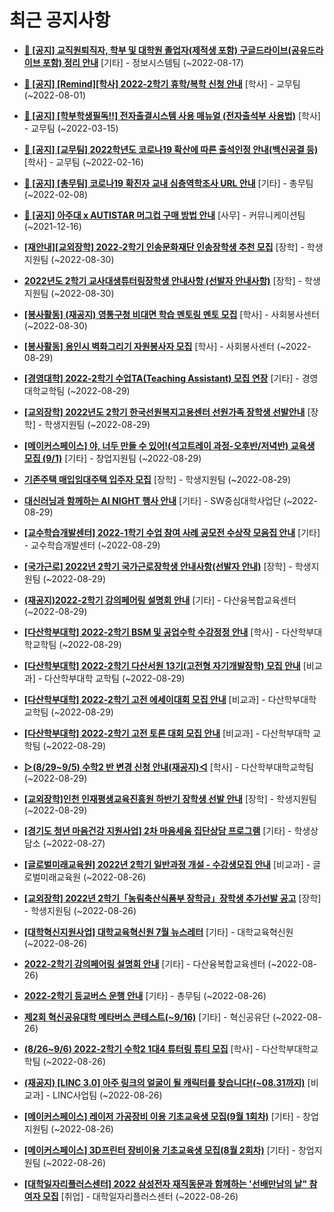 # 최근 공지사항

* **[📌 [공지] 교직원퇴직자, 학부 및 대학원 졸업자(제적생 포함) 구글드라이브(공유드라이브 포함) 정리 안내](http://ajou.ac.kr/kr/ajou/notice.do?mode=view&amp;articleNo=202858&amp;article.offset=0&amp;articleLimit=30)**
 [기타] - 정보시스템팀 (~2022-08-17)

* **[📌 [공지] [Remind][학사] 2022-2학기 휴학/복학 신청 안내](http://ajou.ac.kr/kr/ajou/notice.do?mode=view&amp;articleNo=202390&amp;article.offset=0&amp;articleLimit=30)**
 [학사] - 교무팀 (~2022-08-01)

* **[📌 [공지] [학부학생필독!!] 전자출결시스템 사용 매뉴얼 (전자출석부 사용법)](http://ajou.ac.kr/kr/ajou/notice.do?mode=view&amp;articleNo=192571&amp;article.offset=0&amp;articleLimit=30)**
 [학사] - 교무팀 (~2022-03-15)

* **[📌 [공지] [교무팀] 2022학년도 코로나19 확산에 따른 출석인정 안내(백신공결 등)](http://ajou.ac.kr/kr/ajou/notice.do?mode=view&amp;articleNo=180913&amp;article.offset=0&amp;articleLimit=30)**
 [학사] - 교무팀 (~2022-02-16)

* **[📌 [공지] [총무팀] 코로나19 확진자 교내 심층역학조사 URL 안내](http://ajou.ac.kr/kr/ajou/notice.do?mode=view&amp;articleNo=180493&amp;article.offset=0&amp;articleLimit=30)**
 [기타] - 총무팀 (~2022-02-08)

* **[📌 [공지] 아주대 x AUTISTAR 머그컵 구매 방법 안내](http://ajou.ac.kr/kr/ajou/notice.do?mode=view&amp;articleNo=147976&amp;article.offset=0&amp;articleLimit=30)**
 [사무] - 커뮤니케이션팀 (~2021-12-16)

* **[[재안내][교외장학] 2022-2학기 인송문화재단 인송장학생 추천 모집](http://ajou.ac.kr/kr/ajou/notice.do?mode=view&amp;articleNo=203230&amp;article.offset=0&amp;articleLimit=30)**
 [장학] - 학생지원팀 (~2022-08-30)

* **[2022년도 2학기 교사대생튜터링장학생 안내사항 (선발자 안내사항)](http://ajou.ac.kr/kr/ajou/notice.do?mode=view&amp;articleNo=203215&amp;article.offset=0&amp;articleLimit=30)**
 [장학] - 학생지원팀 (~2022-08-30)

* **[[봉사활동] (재공지) 영통구청 비대면 학습 멘토링 멘토 모집](http://ajou.ac.kr/kr/ajou/notice.do?mode=view&amp;articleNo=203214&amp;article.offset=0&amp;articleLimit=30)**
 [학사] - 사회봉사센터 (~2022-08-30)

* **[[봉사활동] 용인시 벽화그리기 자원봉사자 모집](http://ajou.ac.kr/kr/ajou/notice.do?mode=view&amp;articleNo=203203&amp;article.offset=0&amp;articleLimit=30)**
 [학사] - 사회봉사센터 (~2022-08-29)

* **[[경영대학] 2022-2학기 수업TA(Teaching Assistant) 모집 연장](http://ajou.ac.kr/kr/ajou/notice.do?mode=view&amp;articleNo=203201&amp;article.offset=0&amp;articleLimit=30)**
 [기타] - 경영대학교학팀 (~2022-08-29)

* **[[교외장학] 2022년도 2학기 한국선원복지고용센터 선원가족 장학생 선발안내](http://ajou.ac.kr/kr/ajou/notice.do?mode=view&amp;articleNo=203199&amp;article.offset=0&amp;articleLimit=30)**
 [장학] - 학생지원팀 (~2022-08-29)

* **[[메이커스페이스] 야, 너두 만들 수 있어!(석고트레이 과정-오후반/저녁반) 교육생 모집 (9/1)](http://ajou.ac.kr/kr/ajou/notice.do?mode=view&amp;articleNo=203192&amp;article.offset=0&amp;articleLimit=30)**
 [기타] - 창업지원팀 (~2022-08-29)

* **[기존주택 매입임대주택 입주자 모집](http://ajou.ac.kr/kr/ajou/notice.do?mode=view&amp;articleNo=203188&amp;article.offset=0&amp;articleLimit=30)**
 [장학] - 학생지원팀 (~2022-08-29)

* **[대신러닝과 함께하는 AI NIGHT 행사 안내](http://ajou.ac.kr/kr/ajou/notice.do?mode=view&amp;articleNo=203185&amp;article.offset=0&amp;articleLimit=30)**
 [기타] - SW중심대학사업단 (~2022-08-29)

* **[[교수학습개발센터] 2022-1학기 수업 참여 사례 공모전 수상작 모음집 안내](http://ajou.ac.kr/kr/ajou/notice.do?mode=view&amp;articleNo=203182&amp;article.offset=0&amp;articleLimit=30)**
 [기타] - 교수학습개발센터 (~2022-08-29)

* **[[국가근로] 2022년 2학기 국가근로장학생 안내사항(선발자 안내)](http://ajou.ac.kr/kr/ajou/notice.do?mode=view&amp;articleNo=203178&amp;article.offset=0&amp;articleLimit=30)**
 [장학] - 학생지원팀 (~2022-08-29)

* **[(재공지)2022-2학기 강의페어링 설명회 안내](http://ajou.ac.kr/kr/ajou/notice.do?mode=view&amp;articleNo=203166&amp;article.offset=0&amp;articleLimit=30)**
 [기타] - 다산융복합교육센터 (~2022-08-29)

* **[[다산학부대학] 2022-2학기 BSM 및 공업수학 수강정정 안내](http://ajou.ac.kr/kr/ajou/notice.do?mode=view&amp;articleNo=203164&amp;article.offset=0&amp;articleLimit=30)**
 [학사] - 다산학부대학교학팀 (~2022-08-29)

* **[[다산학부대학] 2022-2학기 다산서원 13기(고전형 자기개발장학) 모집 안내](http://ajou.ac.kr/kr/ajou/notice.do?mode=view&amp;articleNo=203163&amp;article.offset=0&amp;articleLimit=30)**
 [비교과] - 다산학부대학 교학팀 (~2022-08-29)

* **[[다산학부대학] 2022-2학기 고전 에세이대회 모집 안내](http://ajou.ac.kr/kr/ajou/notice.do?mode=view&amp;articleNo=203162&amp;article.offset=0&amp;articleLimit=30)**
 [비교과] - 다산학부대학 교학팀 (~2022-08-29)

* **[[다산학부대학] 2022-2학기 고전 토론 대회 모집 안내](http://ajou.ac.kr/kr/ajou/notice.do?mode=view&amp;articleNo=203159&amp;article.offset=0&amp;articleLimit=30)**
 [비교과] - 다산학부대학 교학팀 (~2022-08-29)

* **[▷(8/29~9/5) 수학2 반 변경 신청 안내(재공지)◁](http://ajou.ac.kr/kr/ajou/notice.do?mode=view&amp;articleNo=203158&amp;article.offset=0&amp;articleLimit=30)**
 [학사] - 다산학부대학교학팀 (~2022-08-29)

* **[[교외장학]인천 인재평생교육진흥원 하반기 장학생 선발 안내](http://ajou.ac.kr/kr/ajou/notice.do?mode=view&amp;articleNo=203156&amp;article.offset=0&amp;articleLimit=30)**
 [장학] - 학생지원팀 (~2022-08-29)

* **[[경기도 청년 마음건강 지원사업] 2차 마음세움 집단상담 프로그램](http://ajou.ac.kr/kr/ajou/notice.do?mode=view&amp;articleNo=203147&amp;article.offset=0&amp;articleLimit=30)**
 [기타] - 학생상담소 (~2022-08-27)

* **[[글로벌미래교육원] 2022년 2학기 일반과정 개설 - 수강생모집 안내](http://ajou.ac.kr/kr/ajou/notice.do?mode=view&amp;articleNo=203145&amp;article.offset=0&amp;articleLimit=30)**
 [비교과] - 글로벌미래교육원 (~2022-08-26)

* **[[교외장학] 2022년 2학기「농림축산식품부 장학금」장학생 추가선발 공고](http://ajou.ac.kr/kr/ajou/notice.do?mode=view&amp;articleNo=203143&amp;article.offset=0&amp;articleLimit=30)**
 [장학] - 학생지원팀 (~2022-08-26)

* **[[대학혁신지원사업] 대학교육혁신원 7월 뉴스레터](http://ajou.ac.kr/kr/ajou/notice.do?mode=view&amp;articleNo=203142&amp;article.offset=0&amp;articleLimit=30)**
 [기타] - 대학교육혁신원 (~2022-08-26)

* **[2022-2학기 강의페어링 설명회 안내](http://ajou.ac.kr/kr/ajou/notice.do?mode=view&amp;articleNo=203140&amp;article.offset=0&amp;articleLimit=30)**
 [기타] - 다산융복합교육센터 (~2022-08-26)

* **[2022-2학기 등교버스 운행 안내](http://ajou.ac.kr/kr/ajou/notice.do?mode=view&amp;articleNo=203137&amp;article.offset=0&amp;articleLimit=30)**
 [기타] - 총무팀 (~2022-08-26)

* **[제2회 혁신공유대학 메타버스 콘테스트(~9/16)](http://ajou.ac.kr/kr/ajou/notice.do?mode=view&amp;articleNo=203132&amp;article.offset=0&amp;articleLimit=30)**
 [기타] - 혁신공유단 (~2022-08-26)

* **[(8/26~9/6) 2022-2학기 수학2 1대4 튜터링 튜티 모집](http://ajou.ac.kr/kr/ajou/notice.do?mode=view&amp;articleNo=203131&amp;article.offset=0&amp;articleLimit=30)**
 [학사] - 다산학부대학교학팀 (~2022-08-26)

* **[(재공지) [LINC 3.0] 아주 링크의 얼굴이 될 캐릭터를 찾습니다!(~08.31까지)](http://ajou.ac.kr/kr/ajou/notice.do?mode=view&amp;articleNo=203130&amp;article.offset=0&amp;articleLimit=30)**
 [비교과] - LINC사업팀 (~2022-08-26)

* **[[메이커스페이스] 레이저 가공장비 이용 기초교육생 모집(9월 1회차)](http://ajou.ac.kr/kr/ajou/notice.do?mode=view&amp;articleNo=203128&amp;article.offset=0&amp;articleLimit=30)**
 [기타] - 창업지원팀 (~2022-08-26)

* **[[메이커스페이스] 3D프린터 장비이용 기초교육생 모집(8월 2회차)](http://ajou.ac.kr/kr/ajou/notice.do?mode=view&amp;articleNo=203127&amp;article.offset=0&amp;articleLimit=30)**
 [기타] - 창업지원팀 (~2022-08-26)

* **[[대학일자리플러스센터] 2022 삼성전자 재직동문과 함께하는 &#x27;선배만남의 날&quot; 참여자 모집](http://ajou.ac.kr/kr/ajou/notice.do?mode=view&amp;articleNo=203126&amp;article.offset=0&amp;articleLimit=30)**
 [취업] - 대학일자리플러스센터 (~2022-08-26)

